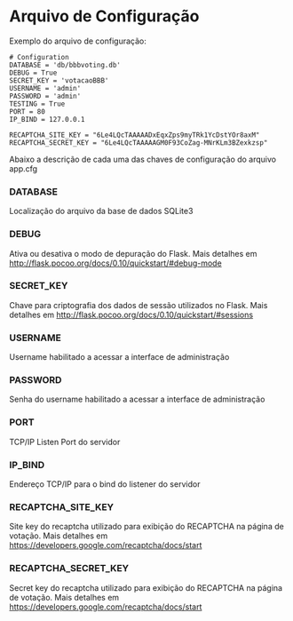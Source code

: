 # Arquivo de Configuração

Exemplo do arquivo de configuração:

```
# Configuration
DATABASE = 'db/bbbvoting.db'
DEBUG = True
SECRET_KEY = 'votacaoBBB'
USERNAME = 'admin'
PASSWORD = 'admin'
TESTING = True
PORT = 80
IP_BIND = 127.0.0.1

RECAPTCHA_SITE_KEY = "6Le4LQcTAAAAADxEqxZps9myTRk1YcDstYOr8axM"
RECAPTCHA_SECRET_KEY = "6Le4LQcTAAAAAGM0F93CoZag-MNrKLm3BZexkzsp"
```

Abaixo a descrição de cada uma das chaves de configuração do arquivo app.cfg

### DATABASE
Localização do arquivo da base de dados SQLite3

### DEBUG
Ativa ou desativa o modo de depuração do Flask. Mais detalhes em http://flask.pocoo.org/docs/0.10/quickstart/#debug-mode

### SECRET_KEY
Chave para criptografia dos dados de sessão utilizados no Flask. Mais detalhes em http://flask.pocoo.org/docs/0.10/quickstart/#sessions

### USERNAME
Username habilitado a acessar a interface de administração

### PASSWORD
Senha do username habilitado a acessar a interface de administração

### PORT
TCP/IP Listen Port do servidor

### IP_BIND
Endereço TCP/IP para o bind do listener do servidor

### RECAPTCHA_SITE_KEY
Site key do recaptcha utilizado para exibição do RECAPTCHA na página de votação. Mais detalhes em https://developers.google.com/recaptcha/docs/start 

### RECAPTCHA_SECRET_KEY
Secret key do recaptcha utilizado para exibição do RECAPTCHA na página de votação. Mais detalhes em https://developers.google.com/recaptcha/docs/start
